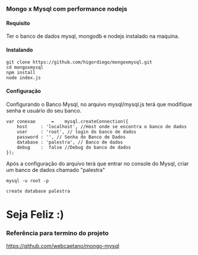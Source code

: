 ### Mongo x Mysql com performance nodejs





#### Requisito

Ter o banco de dados mysql, mongodb e nodejs instalado na maquina.

#### Instalando 



```
git clone https://github.com/higordiego/mongoxmysql.git
cd mongoxmysql
npm install
node index.js
```

#### Configuração
Configurando o Banco Mysql, no arquivo mysql/mysql.js terá  que modifique senha e usuário do seu banco.

```
var conexao      =    mysql.createConnection({
	host     : 'localhost', //Host onde se encontra o banco de dados
	user     : 'root', // login do banco de dados
	password : '', // Senha do Banco de Dados
	database : 'palestra', // Banco de dados
	debug    :  false //Debug do banco de dados
});

```


Após a configuração do arquivo terá que entrar no console do Mysql, criar um banco de dados chamado "palestra"

```
mysql -u root -p

create database palestra

```

# Seja Feliz :)



### Referência para termino do projeto
https://github.com/webcaetano/mongo-mysql
